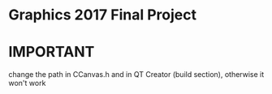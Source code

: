 # Graphics 2017 Final Project
# IMPORTANT <br>
change the path in CCanvas.h and in QT Creator (build section), otherwise it won't work <br>
<br><br><br><br><br><br><br><br><br><br><br><br><br><br><br><br><br><br><br><br><br><br><br><br><br><br><br><br><br><br><br><br><br><br><br><br>
